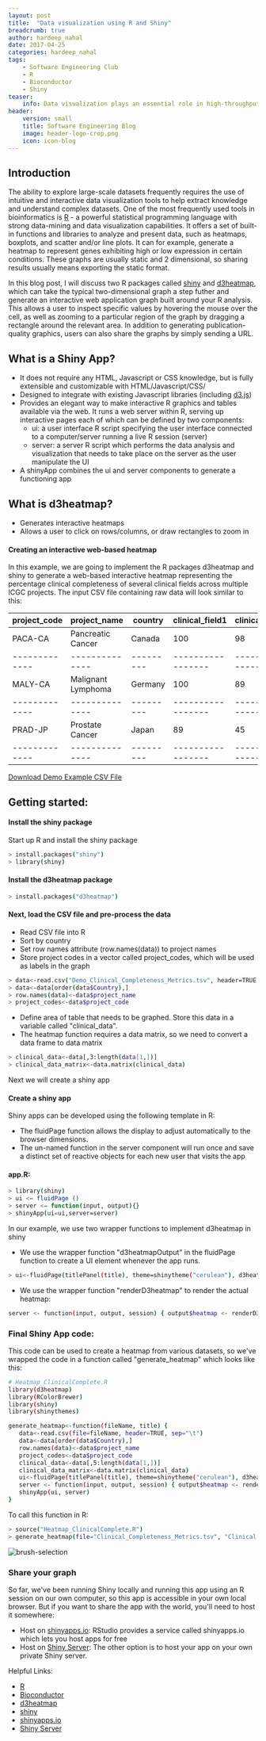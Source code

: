 ```yaml
---
layout: post
title:  "Data visualization using R and Shiny"
breadcrumb: true
author: hardeep_nahal
date: 2017-04-25
categories: hardeep_nahal
tags:
    - Software Engineering Club
    - R
    - Bioconductor
    - Shiny
teaser:
    info: Data visualization plays an essential role in high-throughput biology. It allows researchers to explore, understand and communicate data in a way descriptive statistics cannot compete with. 
header:
    version: small
    title: Software Engineering Blog
    image: header-logo-crop.png
    icon: icon-blog
---
```


## Introduction

The ability to explore large-scale datasets frequently requires the use of intuitive and interactive data visualization tools to help extract knowledge and understand complex datasets. One of the most frequently used tools in bioinformatics is [R] - a powerful statistical programming language with strong data-mining and data visualization capabilities. It offers a set of built-in functions and libraries to analyze and present data, such as heatmaps, boxplots, and scatter and/or line plots. It can for example, generate a heatmap to represent genes exhibiting high or low expression in certain conditions. These graphs are usually static and 2 dimensional, so sharing results usually means exporting the static format. 

In this blog post, I will discuss two R packages called [shiny] and [d3heatmap], which can take the typical two-dimensional graph a step futher and generate an interactive web application graph built around your R analysis. This allows a user to inspect specific values by hovering the mouse over the cell, as well as zooming to a particular region of the graph by dragging a rectangle around the relevant area. In addition to generating publication-quality graphics, users can also share the graphs by simply sending a URL. 


## What is a Shiny App?

* It does not require any HTML, Javascript or CSS knowledge, but is fully extensible and customizable with HTML/Javascript/CSS/
* Designed to integrate with existing Javascript libraries (including [d3.js])
* Provides an elegant way to make interactive R graphics and tables available via the web. It runs a web server within R, serving up interactive pages each of which can be defined by two components:
   * ui: a user interface R script specifying the user interface connected to a computer/server running a live R session (server)
   * server: a server R script which performs the data analysis and visualization that needs to take place on the server as the user manipulate the UI
* A shinyApp combines the ui and server components to generate a functioning app

## What is d3heatmap?
* Generates interactive heatmaps 
* Allows a user to click on rows/columns, or draw rectangles to zoom in


#### Creating an interactive web-based heatmap
In this example, we are going to implement the R packages d3heatmap and shiny to generate a web-based interactive heatmap representing the percentage clinical completeness of several clinical fields across multiple ICGC projects. The input CSV file containing raw data will look similar to this:

|project_code|project_name|country|clinical_field1|clinical_field2|clinical_field3|
|-------------|--------------|---------|-----------------|-----------------|-----------------|
PACA-CA|Pancreatic Cancer|Canada|100|98|65|
|-------------|--------------|---------|-----------------|-----------------|-----------------|
MALY-CA|Malignant Lymphoma|Germany|100|89|98|
|-------------|--------------|---------|-----------------|-----------------|-----------------|
PRAD-JP|Prostate Cancer|Japan|89|45|23|
|-------------|--------------|---------|-----------------|-----------------|-----------------|

<a href="/images/hardeep_nahal/Demo_Clinical_Completeness_Metrics.tsv">Download Demo Example CSV File</a>

## Getting started:

#### Install the shiny package
Start up R and install the shiny package

~~~bash
> install.packages("shiny")
> library(shiny)
~~~

#### Install the d3heatmap package

~~~bash
> install.packages("d3heatmap")
~~~

#### Next, load the CSV file and pre-process the data

* Read CSV file into R
* Sort by country
* Set row names attribute (row.names(data)) to project names
* Store project codes in a vector called project_codes, which will be used as labels in the graph

~~~bash
> data<-read.csv("Demo_Clinical_Completeness_Metrics.tsv", header=TRUE, sep="\t")
> data<-data[order(data$Country),]
> row.names(data)<-data$project_name
> project_codes<-data$project_code
~~~

* Define area of table that needs to be graphed. Store this data in a variable called "clinical_data". 
* The heatmap function requires a data matrix, so we need to convert a data frame to data matrix

~~~bash
> clinical_data<-data[,3:length(data[1,])]
> clinical_data_matrix<-data.matrix(clinical_data)
~~~

Next we will create a shiny app
 
#### Create a shiny app
Shiny apps can be developed using the following template in R:

* The fluidPage function allows the display to adjust automatically to the browser dimensions.
* The un-named function in the server component will run once and save a distinct set of reactive objects for each new user that visits the app

#### app.R:
~~~bash
> library(shiny)
> ui <− fluidPage ()
> server <− function(input, output){}
> shinyApp(ui=ui,server=server)
~~~

In our example, we use two wrapper functions to implement d3heatmap in shiny

* We use the wrapper function "d3heatmapOutput" in the fluidPage function to create a UI element whenever the app runs.

~~~bash
> ui<-fluidPage(titlePanel(title), theme=shinytheme("cerulean"), d3heatmapOutput("heatmap", height="800px", width="80%"))
~~~

* We use the wrapper function "renderD3heatmap" to render the actual heatmap:

~~~bash
server <- function(input, output, session) { output$heatmap <- renderD3heatmap({d3heatmap(clinical_data_matrix, Rowv=NA, Colv=NA, col=brewer.pal(9,"Reds"), scale="none", RowSideColors=country_colours, cellnote=clinical_data, labRow=project_codes, xaxis_font_size=10, yaxis_font_size=10, height=900)})}
~~~

### Final Shiny App code:
This code can be used to create a heatmap from various datasets, so we've wrapped the code in a function called "generate_heatmap" which looks like this:

~~~bash
# Heatmap_ClinicalComplete.R
library(d3heatmap)
library(RColorBrewer)
library(shiny)
library(shinythemes)

generate_heatmap<-function(fileName, title) {
   data<-read.csv(file=fileName, header=TRUE, sep="\t")
   data<-data[order(data$Country),]
   row.names(data)<-data$project_name
   project_codes<-data$project_code
   clinical_data<-data[,5:length(data[1,])]
   clinical_data_matrix<-data.matrix(clinical_data)
   ui<-fluidPage(titlePanel(title), theme=shinytheme("cerulean"), d3heatmapOutput("heatmap", height="800px", width="80%"))
   server <- function(input, output, session) { output$heatmap <- renderD3heatmap({d3heatmap(clinical_data_matrix, Rowv=NA, Colv=NA, col=brewer.pal(9,"Reds"), scale="none", cellnote=clinical_data, labRow=project_codes, xaxis_font_size=10, yaxis_font_size=10, height=900)})}
   shinyApp(ui, server)
}
~~~

To call this function in R:

~~~bash
> source("Heatmap_ClinicalComplete.R")
> generate_heatmap(file="Clinical_Completeness_Metrics.tsv", "Clinical Completeness")
~~~

<img src="/images/hardeep_nahal/R-shiny-d3heatmap-demo.gif" alt="brush-selection" style="max-width: 600px;"/>


### Share your graph

So far, we've been running Shiny locally and running this app using an R session on our own computer, so this app is accessible in your own local browser. But if you want to share the app with the world, you'll need to host it somewhere:

* Host on [shinyapps.io]: RStudio provides a service called shinyapps.io which lets you host apps for free
* Host on [Shiny Server]: The other option is to host your app on your own private Shiny server.

Helpful Links:

* [R](https://www.r-project.org)
* [Bioconductor](https://www.bioconductor.org/)
* [d3heatmap](https://github.com/rstudio/d3heatmap)
* [shiny](https://shiny.rstudio.com/)
* [shinyapps.io](http://www.shinyapps.io/)
* [Shiny Server](https://www.rstudio.com/products/shiny/shiny-server/)

[Download Demo Example File]: /images/hardeep_nahal/Demo_Clinical_Completeness_Metrics.tsv
[R]: https://www.r-project.org
[d3heatmap]: https://github.com/rstudio/d3heatmap
[shiny]: https://shiny.rstudio.com/
[shinyapps.io]: http://www.shinyapps.io/
[Shiny Server]: https://www.rstudio.com/products/shiny/shiny-server/
[d3.js]: https://d3js.org/

